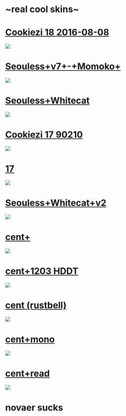 #       ~real cool skins~


# [Cookiezi 18 2016-08-08](https://mega.nz/file/KCwkSaSa#Bxus83sn5D-kNJ4suVZ5vWgpH06yXExpWyIT9FIXu1I)
![](https://cdn.discordapp.com/attachments/386033738087137300/808852399573565450/unknown.png)
# [Seouless+v7+-+Momoko+](https://mega.nz/file/ePQySJLK#yySKoK7ql_p6eGmIL310b0wmvAX5-OGMfI-kWqozau8)
![](https://media.discordapp.net/attachments/386033738087137300/808853435558002688/unknown.png?width=864&height=486)
# [Seouless+Whitecat](https://mega.nz/file/TTYQXbwZ#H7OXhmGGciuq1MFUYSNB6jLpqmagZEsDNAKTJKhW7gk)
![](https://media.discordapp.net/attachments/386033738087137300/808853989713903662/unknown.png?width=864&height=486)
# [Cookiezi 17 90210](https://mega.nz/file/meQG3RqS#OsecQjHujAzMj_g8UxsoxcgonavNxHF_lkOvtJDHF5I)
![](https://media.discordapp.net/attachments/386033738087137300/808855032481054741/unknown.png?width=864&height=486)
# [17](https://circle-people.com/wp-content/Skins/Cookiezi/Cookiezi%2017%202016-02-27.osk)
![](https://shigeskinss.s-ul.eu/QCnNRWem)
# [Seouless+Whitecat+v2](https://mega.nz/file/Cb5SQYjT#3c2UaUmy88-wTxHImM2YtWC5_2W4qhyqCyrkGJR5r8w)
![](https://media.discordapp.net/attachments/386033738087137300/808857208614813707/unknown.png?width=864&height=486)
# [cent+](https://mega.nz/file/bLZlgABQ#zgVKcS2xFE1uhCxGwWegOTvXFigCog5PZZh0hoc5wlY)
![](https://media.discordapp.net/attachments/386033738087137300/808859781522522122/unknown.png?width=864&height=486)
# [cent+1203 HDDT](https://mega.nz/file/vLRl3A5A#otzfu5eXtHl-kaw5cZVCXu_fYeiwPKU2XweN2IK7zhM)
![](https://media.discordapp.net/attachments/386033738087137300/808860829717364746/unknown.png?width=864&height=486)
# [cent (rustbell)](https://mega.nz/file/7GJHQCBD#dkaxTJr716OtAHCIyYuWOsDnUsv2s-XH8AiZZ2bJhpk)
![](https://media.discordapp.net/attachments/386033738087137300/808860522153115688/unknown.png?width=869&height=486)
# [cent+mono](https://mega.nz/file/PPQyEZJA#4KkMNywylHwr0j3zlkMsuKAokkEKnnt87WNzhhGarI8)
![](https://media.discordapp.net/attachments/386033738087137300/808861050912768040/unknown.png?width=864&height=486)
# [cent+read](https://mega.nz/file/PfQm0TiB#aZT9RuP0LB2mN8NBRxZlAs_kBIviLVts8T6nEsYcUVM)
![](https://media.discordapp.net/attachments/386033738087137300/808861222404358215/unknown.png?width=864&height=486)

# novaer sucks
